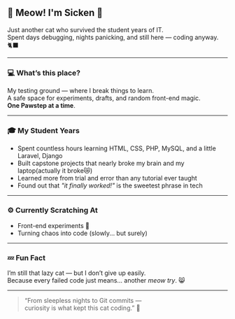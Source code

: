 ## 🐾 Meow! I'm Sicken 🐾  

Just another cat who survived the student years of IT.  
Spent days debugging, nights panicking, and still here — coding anyway. 🐈‍⬛  

---

### 💻 What’s this place?
My testing ground — where I break things to learn.  
A safe space for experiments, drafts, and random front-end magic.  
**One Pawstep at a time**.  

---

### 🎓 My Student Years
- Spent countless hours learning HTML, CSS, PHP, MySQL, and a little Laravel, Django
- Built capstone projects that nearly broke my brain and my laptop(actually it broke😿)
- Learned more from trial and error than any tutorial ever taught 
- Found out that *"it finally worked!"* is the sweetest phrase in tech  

---

### ⚙️ Currently Scratching At
- Front-end experiments 🧩  
- Turning chaos into code (slowly... but surely)  

---

### 💤 Fun Fact
I’m still that lazy cat — but I don’t give up easily.  
Because every failed code just means… another *meow try*. 😸  

---

> “From sleepless nights to Git commits —  
> curiosity is what kept this cat coding.” 🐾  
<!--
**sicken1/sicken1** is a ✨ _special_ ✨ repository because its `README.md` (this file) appears on your GitHub profile.

Here are some ideas to get you started:

- 🔭 I’m currently working on ...
- 🌱 I’m currently learning ...
- 👯 I’m looking to collaborate on ...
- 🤔 I’m looking for help with ...
- 💬 Ask me about ...
- 📫 How to reach me: ...
- 😄 Pronouns: ...
- ⚡ Fun fact: ...
-->
